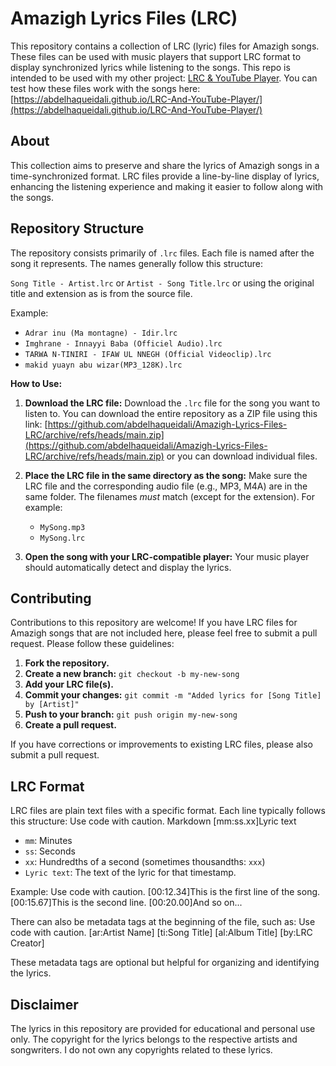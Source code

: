 # Amazigh Lyrics Files (LRC)

This repository contains a collection of LRC (lyric) files for Amazigh songs. These files can be used with music players that support LRC format to display synchronized lyrics while listening to the songs.  This repo is intended to be used with my other project: [LRC & YouTube Player](https://github.com/abdelhaqueidali/LRC-And-YouTube-Player). You can test how these files work with the songs here: [https://abdelhaqueidali.github.io/LRC-And-YouTube-Player/](https://abdelhaqueidali.github.io/LRC-And-YouTube-Player/)

## About

This collection aims to preserve and share the lyrics of Amazigh songs in a time-synchronized format.  LRC files provide a line-by-line display of lyrics, enhancing the listening experience and making it easier to follow along with the songs.

## Repository Structure

The repository consists primarily of `.lrc` files. Each file is named after the song it represents. The names generally follow this structure:

`Song Title - Artist.lrc` or `Artist - Song Title.lrc` or using the original title and extension as is from the source file.

Example:

*   `Adrar inu (Ma montagne) - Idir.lrc`
*   `Imghrane - Innayyi Baba (Officiel Audio).lrc`
*   `TARWA N-TINIRI - IFAW UL NNEGH (Official Videoclip).lrc`
*   `makid yuayn abu wizar(MP3_128K).lrc`


**How to Use:**

1.  **Download the LRC file:** Download the `.lrc` file for the song you want to listen to. You can download the entire repository as a ZIP file using this link: [https://github.com/abdelhaqueidali/Amazigh-Lyrics-Files-LRC/archive/refs/heads/main.zip](https://github.com/abdelhaqueidali/Amazigh-Lyrics-Files-LRC/archive/refs/heads/main.zip) or you can download individual files.
2.  **Place the LRC file in the same directory as the song:** Make sure the LRC file and the corresponding audio file (e.g., MP3, M4A) are in the same folder. The filenames *must* match (except for the extension).  For example:

    *   `MySong.mp3`
    *   `MySong.lrc`
3.  **Open the song with your LRC-compatible player:** Your music player should automatically detect and display the lyrics.

## Contributing

Contributions to this repository are welcome! If you have LRC files for Amazigh songs that are not included here, please feel free to submit a pull request. Please follow these guidelines:

1.  **Fork the repository.**
2.  **Create a new branch:**  `git checkout -b my-new-song`
3.  **Add your LRC file(s).**
4.  **Commit your changes:** `git commit -m "Added lyrics for [Song Title] by [Artist]"`
5.  **Push to your branch:** `git push origin my-new-song`
6.  **Create a pull request.**

If you have corrections or improvements to existing LRC files, please also submit a pull request.

## LRC Format

LRC files are plain text files with a specific format.  Each line typically follows this structure:
Use code with caution.
Markdown
[mm:ss.xx]Lyric text

*   `mm`: Minutes
*   `ss`: Seconds
*   `xx`: Hundredths of a second (sometimes thousandths: `xxx`)
*   `Lyric text`: The text of the lyric for that timestamp.

Example:
Use code with caution.
[00:12.34]This is the first line of the song.
[00:15.67]This is the second line.
[00:20.00]And so on...

There can also be metadata tags at the beginning of the file, such as:
Use code with caution.
[ar:Artist Name]
[ti:Song Title]
[al:Album Title]
[by:LRC Creator]

These metadata tags are optional but helpful for organizing and identifying the lyrics.

## Disclaimer

The lyrics in this repository are provided for educational and personal use only.  The copyright for the lyrics belongs to the respective artists and songwriters. I do not own any copyrights related to these lyrics.
